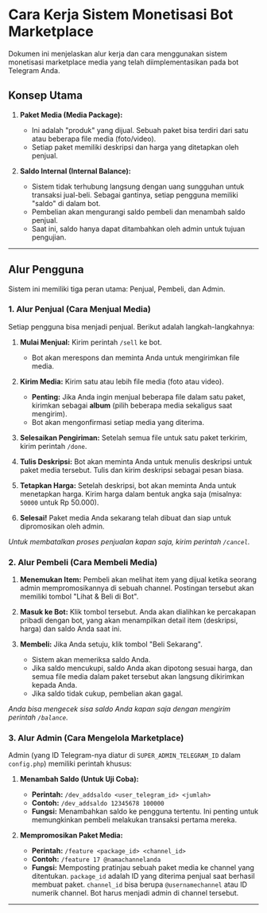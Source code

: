 # Cara Kerja Sistem Monetisasi Bot Marketplace

Dokumen ini menjelaskan alur kerja dan cara menggunakan sistem monetisasi marketplace media yang telah diimplementasikan pada bot Telegram Anda.

## Konsep Utama

1.  **Paket Media (Media Package):**
    *   Ini adalah "produk" yang dijual. Sebuah paket bisa terdiri dari satu atau beberapa file media (foto/video).
    *   Setiap paket memiliki deskripsi dan harga yang ditetapkan oleh penjual.

2.  **Saldo Internal (Internal Balance):**
    *   Sistem tidak terhubung langsung dengan uang sungguhan untuk transaksi jual-beli. Sebagai gantinya, setiap pengguna memiliki "saldo" di dalam bot.
    *   Pembelian akan mengurangi saldo pembeli dan menambah saldo penjual.
    *   Saat ini, saldo hanya dapat ditambahkan oleh admin untuk tujuan pengujian.

---

## Alur Pengguna

Sistem ini memiliki tiga peran utama: Penjual, Pembeli, dan Admin.

### 1. Alur Penjual (Cara Menjual Media)

Setiap pengguna bisa menjadi penjual. Berikut adalah langkah-langkahnya:

1.  **Mulai Menjual:** Kirim perintah `/sell` ke bot.
    *   Bot akan merespons dan meminta Anda untuk mengirimkan file media.

2.  **Kirim Media:** Kirim satu atau lebih file media (foto atau video).
    *   **Penting:** Jika Anda ingin menjual beberapa file dalam satu paket, kirimkan sebagai **album** (pilih beberapa media sekaligus saat mengirim).
    *   Bot akan mengonfirmasi setiap media yang diterima.

3.  **Selesaikan Pengiriman:** Setelah semua file untuk satu paket terkirim, kirim perintah `/done`.

4.  **Tulis Deskripsi:** Bot akan meminta Anda untuk menulis deskripsi untuk paket media tersebut. Tulis dan kirim deskripsi sebagai pesan biasa.

5.  **Tetapkan Harga:** Setelah deskripsi, bot akan meminta Anda untuk menetapkan harga. Kirim harga dalam bentuk angka saja (misalnya: `50000` untuk Rp 50.000).

6.  **Selesai!** Paket media Anda sekarang telah dibuat dan siap untuk dipromosikan oleh admin.

*Untuk membatalkan proses penjualan kapan saja, kirim perintah `/cancel`.*

### 2. Alur Pembeli (Cara Membeli Media)

1.  **Menemukan Item:** Pembeli akan melihat item yang dijual ketika seorang admin mempromosikannya di sebuah channel. Postingan tersebut akan memiliki tombol "Lihat & Beli di Bot".

2.  **Masuk ke Bot:** Klik tombol tersebut. Anda akan dialihkan ke percakapan pribadi dengan bot, yang akan menampilkan detail item (deskripsi, harga) dan saldo Anda saat ini.

3.  **Membeli:** Jika Anda setuju, klik tombol "Beli Sekarang".
    *   Sistem akan memeriksa saldo Anda.
    *   Jika saldo mencukupi, saldo Anda akan dipotong sesuai harga, dan semua file media dalam paket tersebut akan langsung dikirimkan kepada Anda.
    *   Jika saldo tidak cukup, pembelian akan gagal.

*Anda bisa mengecek sisa saldo Anda kapan saja dengan mengirim perintah `/balance`.*

### 3. Alur Admin (Cara Mengelola Marketplace)

Admin (yang ID Telegram-nya diatur di `SUPER_ADMIN_TELEGRAM_ID` dalam `config.php`) memiliki perintah khusus:

1.  **Menambah Saldo (Untuk Uji Coba):**
    *   **Perintah:** `/dev_addsaldo <user_telegram_id> <jumlah>`
    *   **Contoh:** `/dev_addsaldo 12345678 100000`
    *   **Fungsi:** Menambahkan saldo ke pengguna tertentu. Ini penting untuk memungkinkan pembeli melakukan transaksi pertama mereka.

2.  **Mempromosikan Paket Media:**
    *   **Perintah:** `/feature <package_id> <channel_id>`
    *   **Contoh:** `/feature 17 @namachannelanda`
    *   **Fungsi:** Memposting pratinjau sebuah paket media ke channel yang ditentukan. `package_id` adalah ID yang diterima penjual saat berhasil membuat paket. `channel_id` bisa berupa `@usernamechannel` atau ID numerik channel. Bot harus menjadi admin di channel tersebut.

---
